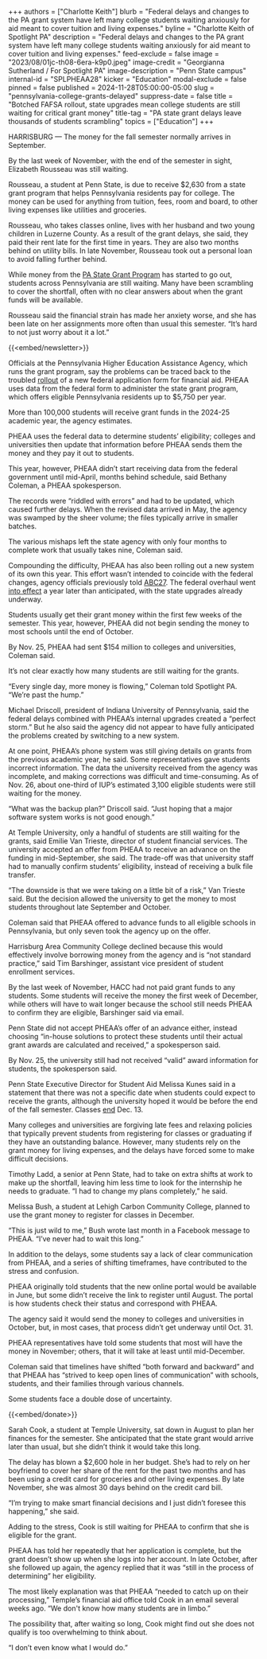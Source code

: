 +++
authors = ["Charlotte Keith"]
blurb = "Federal delays and changes to the PA grant system have left many college students waiting anxiously for aid meant to cover tuition and living expenses."
byline = "Charlotte Keith of Spotlight PA"
description = "Federal delays and changes to the PA grant system have left many college students waiting anxiously for aid meant to cover tuition and living expenses."
feed-exclude = false
image = "2023/08/01jc-th08-6era-k9p0.jpeg"
image-credit = "Georgianna Sutherland / For Spotlight PA"
image-description = "Penn State campus"
internal-id = "SPLPHEAA28"
kicker = "Education"
modal-exclude = false
pinned = false
published = 2024-11-28T05:00:00-05:00
slug = "pennsylvania-college-grants-delayed"
suppress-date = false
title = "Botched FAFSA rollout, state upgrades mean college students are still waiting for critical grant money"
title-tag = "PA state grant delays leave thousands of students scrambling"
topics = ["Education"]
+++

HARRISBURG — The money for the fall semester normally arrives in September.

By the last week of November, with the end of the semester in sight, Elizabeth Rousseau was still waiting.

Rousseau, a student at Penn State, is due to receive $2,630 from a state grant program that helps Pennsylvania residents pay for college. The money can be used for anything from tuition, fees, room and board, to other living expenses like utilities and groceries.

Rousseau, who takes classes online, lives with her husband and two young children in Luzerne County. As a result of the grant delays, she said, they paid their rent late for the first time in years. They are also two months behind on utility bills. In late November, Rousseau took out a personal loan to avoid falling further behind.

While money from the <a href="https://www.pheaa.org/grants/state-grant-program/">PA State Grant Program</a> has started to go out, students across Pennsylvania are still waiting. Many have been scrambling to cover the shortfall, often with no clear answers about when the grant funds will be available.

Rousseau said the financial strain has made her anxiety worse, and she has been late on her assignments more often than usual this semester. “It’s hard to not just worry about it a lot.”

{{<embed/newsletter>}}

Officials at the Pennsylvania Higher Education Assistance Agency, which runs the grant program, say the problems can be traced back to the troubled <a href="https://www.gao.gov/blog/botched-fafsa-rollout-leaves-uncertainty-students-seeking-financial-aid-college">rollout</a> of a new federal application form for financial aid. PHEAA uses data from the federal form to administer the state grant program, which offers eligible Pennsylvania residents up to $5,750 per year.

More than 100,000 students will receive grant funds in the 2024-25 academic year, the agency estimates.

PHEAA uses the federal data to determine students’ eligibility; colleges and universities then update that information before PHEAA sends them the money and they pay it out to students.

This year, however, PHEAA didn’t start receiving data from the federal government until mid-April, months behind schedule, said Bethany Coleman, a PHEAA spokesperson.

The records were “riddled with errors” and had to be updated, which caused further delays. When the revised data arrived in May, the agency was swamped by the sheer volume; the files typically arrive in smaller batches.

The various mishaps left the state agency with only four months to complete work that usually takes nine, Coleman said.

Compounding the difficulty, PHEAA has also been rolling out a new system of its own this year. This effort wasn’t intended to coincide with the federal changes, agency officials previously told <a href="https://www.abc27.com/pennsylvania/pennsylvania-college-students-should-get-delayed-aid-awards-in-september-pheaa-hopeful-next-year-will-be-smoother/">ABC27</a>. The federal overhaul went <a href="https://www.washingtonpost.com/education/2024/03/11/how-new-fafsa-problems-began/">into effect</a> a year later than anticipated, with the state upgrades already underway.

Students usually get their grant money within the first few weeks of the semester. This year, however, PHEAA did not begin sending the money to most schools until the end of October.

By Nov. 25, PHEAA had sent $154 million to colleges and universities, Coleman said.

It’s not clear exactly how many students are still waiting for the grants.

“Every single day, more money is flowing,” Coleman told Spotlight PA. “We’re past the hump.”

Michael Driscoll, president of Indiana University of Pennsylvania, said the federal delays combined with PHEAA’s internal upgrades created a “perfect storm.” But he also said the agency did not appear to have fully anticipated the problems created by switching to a new system.

At one point, PHEAA’s phone system was still giving details on grants from the previous academic year, he said. Some representatives gave students incorrect information. The data the university received from the agency was incomplete, and making corrections was difficult and time-consuming. As of Nov. 26, about one-third of IUP’s estimated 3,100 eligible students were still waiting for the money.

“What was the backup plan?” Driscoll said. “Just hoping that a major software system works is not good enough.”

At Temple University, only a handful of students are still waiting for the grants, said Emilie Van Trieste, director of student financial services. The university accepted an offer from PHEAA to receive an advance on the funding in mid-September, she said. The trade-off was that university staff had to manually confirm students’ eligibility, instead of receiving a bulk file transfer.

“The downside is that we were taking on a little bit of a risk,” Van Trieste said. But the decision allowed the university to get the money to most students throughout late September and October.

Coleman said that PHEAA offered to advance funds to all eligible schools in Pennsylvania, but only seven took the agency up on the offer.

Harrisburg Area Community College declined because this would effectively involve borrowing money from the agency and is “not standard practice,” said Tim Barshinger, assistant vice president of student enrollment services.

By the last week of November, HACC had not paid grant funds to any students. Some students will receive the money the first week of December, while others will have to wait longer because the school still needs PHEAA to confirm they are eligible, Barshinger said via email.

Penn State did not accept PHEAA’s offer of an advance either, instead choosing “in-house solutions to protect these students until their actual grant awards are calculated and received,” a spokesperson said.

By Nov. 25, the university still had not received “valid” award information for students, the spokesperson said.

Penn State Executive Director for Student Aid Melissa Kunes said in a statement that there was not a specific date when students could expect to receive the grants, although the university hoped it would be before the end of the fall semester. Classes <a href="https://www.registrar.psu.edu/academic-calendars/2024-25.cfm">end</a> Dec. 13.

Many colleges and universities are forgiving late fees and relaxing policies that typically prevent students from registering for classes or graduating if they have an outstanding balance. However, many students rely on the grant money for living expenses, and the delays have forced some to make difficult decisions.

Timothy Ladd, a senior at Penn State, had to take on extra shifts at work to make up the shortfall, leaving him less time to look for the internship he needs to graduate. “I had to change my plans completely,” he said.

Melissa Bush, a student at Lehigh Carbon Community College, planned to use the grant money to register for classes in December.

“This is just wild to me,” Bush wrote last month in a Facebook message to PHEAA. “I’ve never had to wait this long.”

In addition to the delays, some students say a lack of clear communication from PHEAA, and a series of shifting timeframes, have contributed to the stress and confusion.

PHEAA originally told students that the new online portal would be available in June, but some didn’t receive the link to register until August. The portal is how students check their status and correspond with PHEAA.

The agency said it would send the money to colleges and universities in October, but, in most cases, that process didn’t get underway until Oct. 31.

PHEAA representatives have told some students that most will have the money in November; others, that it will take at least until mid-December.

Coleman said that timelines have shifted “both forward and backward” and that PHEAA has “strived to keep open lines of communication” with schools, students, and their families through various channels.

Some students face a double dose of uncertainty.

{{<embed/donate>}}

Sarah Cook, a student at Temple University, sat down in August to plan her finances for the semester. She anticipated that the state grant would arrive later than usual, but she didn’t think it would take this long.

The delay has blown a $2,600 hole in her budget. She’s had to rely on her boyfriend to cover her share of the rent for the past two months and has been using a credit card for groceries and other living expenses. By late November, she was almost 30 days behind on the credit card bill.

“I’m trying to make smart financial decisions and I just didn’t foresee this happening,” she said.

Adding to the stress, Cook is still waiting for PHEAA to confirm that she is eligible for the grant.

PHEAA has told her repeatedly that her application is complete, but the grant doesn’t show up when she logs into her account. In late October, after she followed up again, the agency replied that it was “still in the process of determining” her eligibility.

The most likely explanation was that PHEAA “needed to catch up on their processing,” Temple’s financial aid office told Cook in an email several weeks ago. “We don&#39;t know how many students are in limbo.”

The possibility that, after waiting so long, Cook might find out she does not qualify is too overwhelming to think about.

“I don’t even know what I would do.” <strong></strong>

